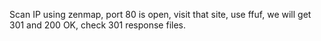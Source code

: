 Scan IP using zenmap, port 80 is open, visit that site, use ffuf, we will get 301 and 200 OK, check 301 response files.
